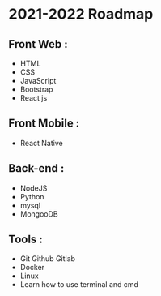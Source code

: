 # 2021-2022 Roadmap

## Front Web :
- HTML
- CSS
- JavaScript
- Bootstrap
- React js
## Front Mobile :
- React Native
## Back-end :
- NodeJS
- Python
- mysql
- MongooDB
## Tools :
- Git Github Gitlab
- Docker
- Linux
- Learn how to use terminal and cmd
